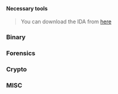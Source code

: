 #### Necessary tools
> You can download the IDA from [here](https://www.hex-rays.com/products/ida/support/download_freeware.shtml)


### Binary

### Forensics

### Crypto

### MISC